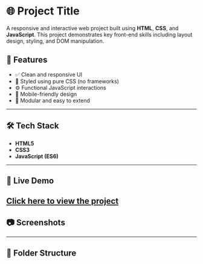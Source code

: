# 🌐 Project Title
A responsive and interactive web project built using **HTML**, **CSS**, and **JavaScript**. This project demonstrates key front-end skills including layout design, styling, and DOM manipulation.
## 📌 Features
- ✅ Clean and responsive UI
- 🎨 Styled using pure CSS (no frameworks)
- ⚙️ Functional JavaScript interactions
- 📱 Mobile-friendly design
- 🔧 Modular and easy to extend
---
## 🛠️ Tech Stack
- **HTML5**
- **CSS3**
- **JavaScript (ES6)**
---
## 🚀 Live Demo
[Click here to view the project](https://poovarasan-p.github.io/your-repo-name/) <!-- Replace with actual GitHub Pages link -->
---
## 📷 Screenshots
<!-- Add images like this if available -->
<!-- ![Screenshot](./assets/screenshot.png) -->
---
## 📁 Folder Structure

